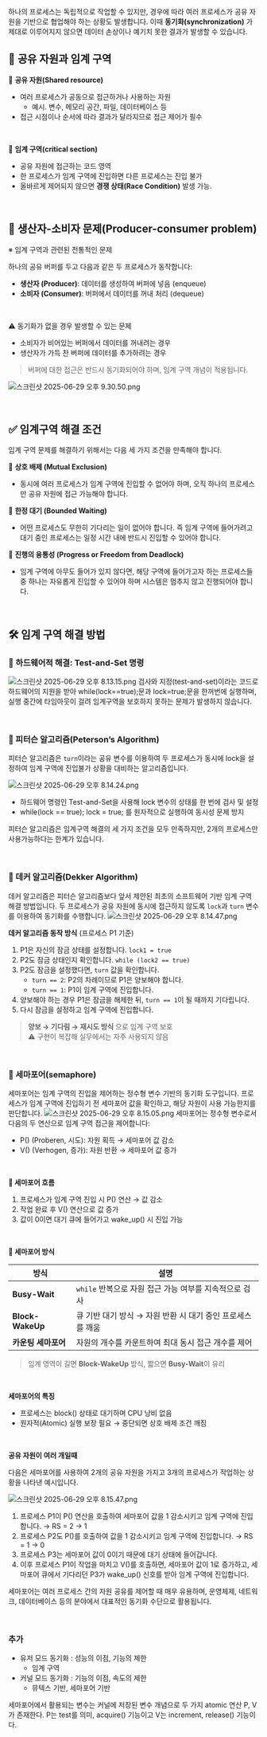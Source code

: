 
하나의 프로세스는 독립적으로 작업할 수 있지만, 경우에 따라 여러 프로세스가 공유 자원을 기반으로 협업해야 하는 상황도 발생합니다.
이때 **동기화(synchronization)** 가 제대로 이루어지지 않으면 데이터 손상이나 예기치 못한 결과가 발생할 수 있습니다.


## 📌 공유 자원과 임계 구역
🔸 **공유 자원(Shared resource)**
- 여러 프로세스가 공동으로 접근하거나 사용하는 자원
    - 예시. 변수, 메모리 공간, 파일, 데이터베이스 등
- 접근 시점이나 순서에 따라 결과가 달라지므로 접근 제어가 필수

<br>

🔸 **임계 구역(critical section)**
- 공유 자원에 접근하는 코드 영역
- 한 프로세스가 임계 구역에 진입하면 다른 프로세스는 진입 불가
- 올바르게 제어되지 않으면 **경쟁 상태(Race Condition)** 발생 가능.


<br>

## 🧩 생산자-소비자 문제(Producer-consumer problem)
※ 임계 구역과 관련된 전통적인 문제


하나의 공유 버퍼를 두고 다음과 같은 두 프로세스가 동작합니다:

- **생산자 (Producer)**: 데이터를 생성하여 버퍼에 넣음 (enqueue)
- **소비자 (Consumer)**: 버퍼에서 데이터를 꺼내 처리 (dequeue)

<br>

⚠️ 동기화가 없을 경우 발생할 수 있는 문제
- 소비자가 비어있는 버퍼에서 데이터를 꺼내려는 경우
- 생산자가 가득 찬 버퍼에 데이터를 추가하려는 경우

> 버퍼에 대한 접근은 반드시 동기화되어야 하며, 임계 구역 개념이 적용됩니다.

![스크린샷 2025-06-29 오후 9.30.50.png](..%2F..%2F..%2F%EC%8A%A4%ED%81%AC%EB%A6%B0%EC%83%B7%202025-06-29%20%EC%98%A4%ED%9B%84%209.30.50.png)

<br>

## ✅ 임계구역 해결 조건
임계 구역 문제를 해결하기 위해서는 다음 세 가지 조건을 만족해야 합니다.

🔸 **상호 배제 (Mutual Exclusion)**
- 동시에 여러 프로세스가 임계 구역에 진입할 수 없어야 하며, 오직 하나의 프로세스만 공유 자원에 접근 가능해야 합니다.

🔸 **한정 대기 (Bounded Waiting)**
- 어떤 프로세스도 무한히 기다리는 일이 없어야 합니다. 즉 임계 구역에 들어가려고 대기 중인 프로세스는 일정 시간 내에 반드시 진입할 수 있어야 합니다.

🔸 **진행의 융통성 (Progress or Freedom from Deadlock)**
- 임계 구역에 아무도 들어가 있지 않다면, 해당 구역에 들어가고자 하는 프로세스들 중 하나는 자유롭게 진입할 수 있어야 하며 시스템은 멈추지 않고 진행되어야 합니다.


<br>

## 🛠️ 임계 구역 해결 방법
### 🔧 하드웨어적 해결: Test-and-Set 명령

![스크린샷 2025-06-29 오후 8.13.15.png](..%2F..%2F..%2F%EC%8A%A4%ED%81%AC%EB%A6%B0%EC%83%B7%202025-06-29%20%EC%98%A4%ED%9B%84%208.13.15.png)
검사와 지정(test-and-set)이라는 코드로 하드웨어의 지원을 받아 while(lock==true);문과 lock=true;문을 한꺼번에 실행하며, 실행 중간에 타임아웃이 걸려 임계구역을 보호하지 못하는 문제가 발생하지 않습니다.

<br>

### 📌 피터슨 알고리즘(Peterson’s Algorithm)
피터슨 알고리즘은 `turn`이라는 공유 변수를 이용하여 두 프로세스가 동시에 lock을 설정하여 임계 구역에 진입불가 상황을 대비하는 알고리즘입니다.

![스크린샷 2025-06-29 오후 8.14.24.png](..%2F..%2F..%2F..%2F..%2F..%2Fvar%2Ffolders%2Fs6%2Fkgpzs0tn2fz5v_rn_3ptf1x40000gn%2FT%2FTemporaryItems%2FNSIRD_screencaptureui_OjIeYW%2F%EC%8A%A4%ED%81%AC%EB%A6%B0%EC%83%B7%202025-06-29%20%EC%98%A4%ED%9B%84%208.14.24.png)
- 하드웨어 명령인 Test-and-Set을 사용해 lock 변수의 상태를 한 번에 검사 및 설정
- while(lock == true); lock = true; 를 원자적으로 실행하여 동시성 문제 방지

피터슨 알고리즘은 임계구역 해결의 세 가지 조건을 모두 만족하지만, 2개의 프로세스만 사용가능하다는 한계가 있습니다.

<br>

### 📌 데커 알고리즘(Dekker Algorithm)
데커 알고리즘은 피터슨 알고리즘보다 앞서 제안된 최초의 소프트웨어 기반 임계 구역 해결 방법입니다. 두 프로세스가 공유 자원에 동시에 접근하지 않도록 `lock`과 `turn` 변수를 이용하여 동기화를 수행합니다.
![스크린샷 2025-06-29 오후 8.14.47.png](..%2F..%2F..%2F..%2F..%2F..%2Fvar%2Ffolders%2Fs6%2Fkgpzs0tn2fz5v_rn_3ptf1x40000gn%2FT%2FTemporaryItems%2FNSIRD_screencaptureui_6JQJJp%2F%EC%8A%A4%ED%81%AC%EB%A6%B0%EC%83%B7%202025-06-29%20%EC%98%A4%ED%9B%84%208.14.47.png)

**데커 알고리즘 동작 방식** (프로세스 P1 기준)

1. P1은 자신의 잠금 상태를 설정합니다. `lock1 = true`
2. P2도 잠금 상태인지 확인합니다. `while (lock2 == true)`
3. P2도 잠금을 설정했다면, `turn` 값을 확인합니다.
    - `turn == 2`: P2의 차례이므로 P1은 양보해야 합니다.
    - `turn == 1`: P1이 임계 구역에 진입합니다.
4. 양보해야 하는 경우 P1은 잠금을 해제한 뒤, `turn == 1`이 될 때까지 기다립니다.
5. 다시 잠금을 설정하고 임계 구역에 진입합니다.

>**양보 → 기다림 → 재시도 방식** 으로 임계 구역 보호 <br>
⚠️ 구현이 복잡해 실무에서는 자주 사용되지 않음


<br>

### 📌 세마포어(semaphore)
세마포어는 임계 구역의 진입을 제어하는 정수형 변수 기반의 동기화 도구입니다.
프로세스가 임계 구역에 진입하기 전 세마포어 값을 확인하고, 해당 자원이 사용 가능한지를 판단합니다.
![스크린샷 2025-06-29 오후 8.15.05.png](..%2F..%2F..%2F..%2F..%2F..%2Fvar%2Ffolders%2Fs6%2Fkgpzs0tn2fz5v_rn_3ptf1x40000gn%2FT%2FTemporaryItems%2FNSIRD_screencaptureui_Hjt4tb%2F%EC%8A%A4%ED%81%AC%EB%A6%B0%EC%83%B7%202025-06-29%20%EC%98%A4%ED%9B%84%208.15.05.png)
세마포어는 정수형 변수로서 다음의 두 연산으로 임계 구역 접근을 제어합니다:
- P() (Proberen, 시도): 자원 획득 → 세마포어 값 감소
- V() (Verhogen, 증가): 자원 반환 → 세마포어 값 증가

<br>

**🔁  세마포어 흐름**
1. 프로세스가 임계 구역 진입 시 P() 연산 → 값 감소
2. 작업 완료 후 V() 연산으로 값 증가
3. 값이 0이면 대기 큐에 들어가고 wake_up() 시 진입 가능

<br>

**🧪 세마포어 방식**

| 방식              | 설명                                                        |
|-------------------|-------------------------------------------------------------|
| **Busy-Wait**     | `while` 반복으로 자원 접근 가능 여부를 지속적으로 검사     |
| **Block-WakeUp**  | 큐 기반 대기 방식 → 자원 반환 시 대기 중인 프로세스를 깨움 |
| **카운팅 세마포어** | 자원의 개수를 카운트하여 최대 동시 접근 개수를 제어         |


> 임계 영역이 길면 **Block-WakeUp** 방식, 짧으면 **Busy-Wait**이 유리

<br>

**세마포어의 특징**
- 프로세스는 block() 상태로 대기하며 CPU 낭비 없음
- 원자적(Atomic) 실행 보장 필요 → 중단되면 상호 배제 조건 깨짐

<br>

**공유 자원이 여러 개일때**

다음은 세마포어를 사용하여 2개의 공유 자원을 가지고 3개의 프로세스가 작업하는 상황을 나타낸 예시입니다.

![스크린샷 2025-06-29 오후 8.15.47.png](..%2F..%2F..%2F..%2F..%2F..%2Fvar%2Ffolders%2Fs6%2Fkgpzs0tn2fz5v_rn_3ptf1x40000gn%2FT%2FTemporaryItems%2FNSIRD_screencaptureui_FRAWjQ%2F%EC%8A%A4%ED%81%AC%EB%A6%B0%EC%83%B7%202025-06-29%20%EC%98%A4%ED%9B%84%208.15.47.png)
1. 프로세스 P1이 P() 연산을 호출하여 세마포어 값을 1 감소시키고 임계 구역에 진입합니다.
   → RS = 2 → 1
2. 프로세스 P2도 P()를 호출하여 값을 1 감소시키고 임계 구역에 진입합니다.
   → RS = 1 → 0
3. 프로세스 P3는 세마포어 값이 0이기 때문에 대기 상태에 들어갑니다.
4. 이후 프로세스 P1이 작업을 마치고 V()를 호출하면, 세마포어 값이 1로 증가하고, 세마포어 큐에서 기다리던 P3가 wake_up() 신호를 받아 임계 구역에 진입합니다.


세마포어는 여러 프로세스 간의 자원 공유를 제어할 때 매우 유용하며, 운영체제, 네트워크, 데이터베이스 등의 분야에서 대표적인 동기화 수단으로 활용됩니다.


<br>


### 추가
- 유저 모드 동기화 : 성능의 이점, 기능의 제한
    - 임계 구역
- 커널 모드 동기화 : 기능의 이점, 속도의 제한
    - 뮤텍스 기반, 세마포어 기반


세마포어에서 활용되는 변수는 커널에 저장된 변수 개념으로 두 가지 atomic 연산 P, V가 존재한다. P는 test를 의미, acquire() 기능이고 V는 increment, release() 기능이다.